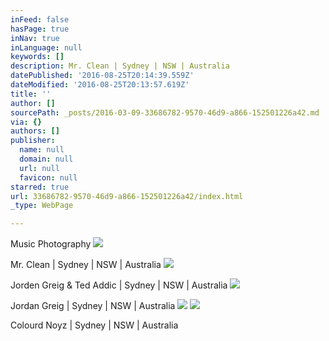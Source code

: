 ```yaml
---
inFeed: false
hasPage: true
inNav: true
inLanguage: null
keywords: []
description: Mr. Clean | Sydney | NSW | Australia
datePublished: '2016-08-25T20:14:39.559Z'
dateModified: '2016-08-25T20:13:57.619Z'
title: ''
author: []
sourcePath: _posts/2016-03-09-33686782-9570-46d9-a866-152501226a42.md
via: {}
authors: []
publisher:
  name: null
  domain: null
  url: null
  favicon: null
starred: true
url: 33686782-9570-46d9-a866-152501226a42/index.html
_type: WebPage

---
```

Music Photography
![](https://the-grid-user-content.s3-us-west-2.amazonaws.com/1dd6f3c9-3de7-4e7e-a353-d1e7f17f016f.jpg)

Mr. Clean | Sydney | NSW | Australia
![](https://the-grid-user-content.s3-us-west-2.amazonaws.com/a7020efd-7615-44d9-9149-d5be5a6b48c0.jpg)

Jorden Greig & Ted Addic | Sydney | NSW | Australia
![](https://the-grid-user-content.s3-us-west-2.amazonaws.com/77369e6e-75d2-49d7-9232-ce0dfe94ca91.jpg)

Jordan Greig | Sydney | NSW | Australia
![](https://the-grid-user-content.s3-us-west-2.amazonaws.com/68f85f43-1fbc-4f34-a721-45155aa8c489.jpg)
![](https://the-grid-user-content.s3-us-west-2.amazonaws.com/86e59032-6f0b-4101-b071-95861e7a3630.jpg)

Colourd Noyz | Sydney | NSW | Australia